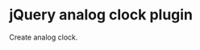 jQuery analog clock plugin
===================

Create analog clock.
<script>
    alert('Time is up!');
<script>